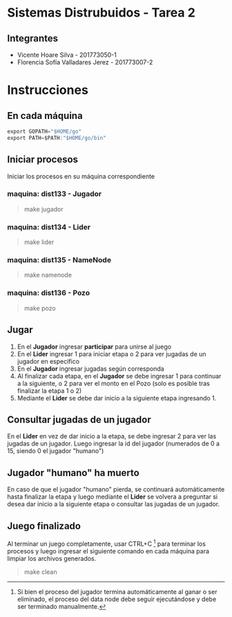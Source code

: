 # Sistemas Distrubuidos - Tarea 2

## Integrantes
* Vicente Hoare Silva - 201773050-1
* Florencia Sofía Valladares Jerez - 201773007-2 

# Instrucciones
## En cada máquina
```go
export GOPATH="$HOME/go"
export PATH=$PATH:"$HOME/go/bin" 
```
## Iniciar procesos
Iniciar los procesos en su máquina correspondiente
### maquina: dist133 - Jugador
> make jugador
### maquina: dist134 - Lider
> make lider
### maquina: dist135 - NameNode
> make namenode
### maquina: dist136 - Pozo
> make pozo

## Jugar
1. En el **Jugador** ingresar **participar** para unirse al juego
2. En el **Lider** ingresar 1 para iniciar etapa o 2 para ver jugadas de un jugador en específico
3. En el **Jugador** ingresar jugadas según corresponda
4. Al finalizar cada etapa, en el **Jugador** se debe ingresar 1 para continuar a la siguiente, o 2 para ver el monto en el Pozo (solo es posible tras finalizar la etapa 1 o 2) 
5. Mediante el **Lider** se debe dar inicio a la siguiente etapa ingresando 1.

## Consultar jugadas de un jugador
En el **Lider** en vez de dar inicio a la etapa, se debe ingresar 2 para ver las jugadas de un jugador. Luego ingresar la id del jugador (numerados de 0 a 15, siendo 0 el jugador "humano")

## Jugador "humano" ha muerto
En caso de que el jugador "humano" pierda, se continuará automáticamente hasta finalizar la etapa y luego mediante el **Lider** se volvera a preguntar si desea dar inicio a la siguiente etapa o consultar las jugadas de un jugador.

## Juego finalizado 
Al terminar un juego completamente, usar CTRL+C [^1] para terminar los procesos y luego ingresar el siguiente comando en cada máquina para limpiar los archivos generados.
> make clean 

[^1]: Si bien el proceso del jugador termina automáticamente al ganar o ser eliminado, el proceso del data node debe seguir ejecutándose y debe ser terminado manualmente.